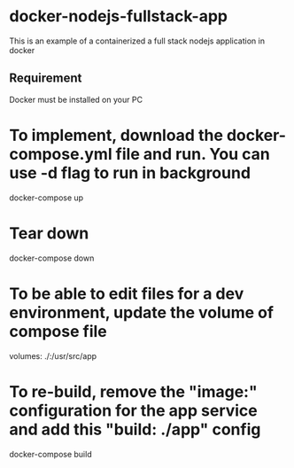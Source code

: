 # docker-nodejs-fullstack-app
This is an example of a containerized a full stack nodejs application in docker

Requirement
---------------
Docker must be installed on your PC

# To implement, download the docker-compose.yml file and run. You can use -d flag to run in background
docker-compose up

# Tear down
docker-compose down

# To be able to edit files for a dev environment, update the volume of compose file
volumes: ./:/usr/src/app

# To re-build, remove the "image:" configuration for the app service and add this "build: ./app" config
docker-compose build
